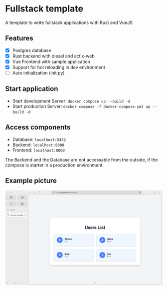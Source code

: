 # Fullstack template

A template to write fullstack applications with Rust and VueJS

## Features

- [x] Postgres database
- [x] Rust backend with diesel and actix-web
- [x] Vue Frontend with sample application
- [x] Support for hot reloading in dev environment
- [ ] Auto initialization (init.py)

## Start application

- Start development Server: `docker compose up --build -d`
- Start production Server: `docker compose -f docker-compose.yml up --build -d`

## Access components

- Database: `localhost:5432`
- Backend: `localhost:8080`
- Frontend: `localhost:8000`

The Backend and the Database are not accessable from the outside, if the compose is startet in a production environment.

## Example picture

![Example.png](./Example.png)